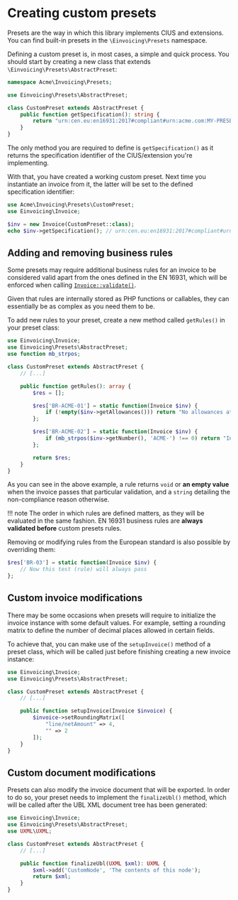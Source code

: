 # Creating custom presets
Presets are the way in which this library implements CIUS and extensions. You can find built-in presets in the
`\Einvoicing\Presets` namespace.

Defining a custom preset is, in most cases, a simple and quick process.
You should start by creating a new class that extends `\Einvoicing\Presets\AbstractPreset`:
```php
namespace Acme\Invoicing\Presets;

use Einvoicing\Presets\AbstractPreset;

class CustomPreset extends AbstractPreset {
    public function getSpecification(): string {
        return "urn:cen.eu:en16931:2017#compliant#urn:acme.com:MY-PRESET:1.0.0";
    }
}
```

The only method you are required to define is `getSpecification()` as it returns the specification identifier of the
CIUS/extension you're implementing.

With that, you have created a working custom preset. Next time you instantiate an invoice from it, the latter will be
set to the defined specification identifier:
```php
use Acme\Invoicing\Presets\CustomPreset;
use Einvoicing\Invoice;

$inv = new Invoice(CustomPreset::class);
echo $inv->getSpecification(); // urn:cen.eu:en16931:2017#compliant#urn:acme.com:MY-PRESET:1.0.0
```

## Adding and removing business rules
Some presets may require additional business rules for an invoice to be considered valid apart from the ones defined
in the EN 16931, which will be enforced when calling [`Invoice::validate()`](../reference/invoice.md#validate).

Given that rules are internally stored as PHP functions or callables, they can essentially be as complex as you need
them to be.

To add new rules to your preset, create a new method called `getRules()` in your preset class:
```php
use Einvoicing\Invoice;
use Einvoicing\Presets\AbstractPreset;
use function mb_strpos;

class CustomPreset extends AbstractPreset {
    // [...]

    public function getRules(): array {
        $res = [];

        $res['BR-ACME-01'] = static function(Invoice $inv) {
            if (!empty($inv->getAllowances())) return "No allowances at the invoice level are allowed";
        };

        $res['BR-ACME-02'] = static function(Invoice $inv) {
            if (mb_strpos($inv->getNumber(), 'ACME-') !== 0) return "Invoice number must start with 'ACME-'";
        };

        return $res;
    }
}
```

As you can see in the above example, a rule returns `void` or **an empty value** when the invoice passes that particular
validation, and a `string` detailing the non-compliance reason otherwise.

!!! note
    The order in which rules are defined matters, as they will be evaluated in the same fashion.
    EN 16931 business rules are **always validated before** custom presets rules.

Removing or modifying rules from the European standard is also possible by overriding them:
```php
$res['BR-03'] = static function(Invoice $inv) {
    // Now this test (rule) will always pass
};
```

## Custom invoice modifications
There may be some occasions when presets will require to initialize the invoice instance with some default values.
For example, setting a rounding matrix to define the number of decimal places allowed in certain fields.

To achieve that, you can make use of the `setupInvoice()` method of a preset class, which will be called just before
finishing creating a new invoice instance:
```php
use Einvoicing\Invoice;
use Einvoicing\Presets\AbstractPreset;

class CustomPreset extends AbstractPreset {
    // [...]

    public function setupInvoice(Invoice $invoice) {
        $invoice->setRoundingMatrix([
            "line/netAmount" => 4,
            "" => 2
        ]);
    }
}
```

## Custom document modifications
Presets can also modify the invoice document that will be exported. In order to do so, your preset needs to implement
the `finalizeUbl()` method, which will be called after the UBL XML document tree has been generated:
```php
use Einvoicing\Invoice;
use Einvoicing\Presets\AbstractPreset;
use UXML\UXML;

class CustomPreset extends AbstractPreset {
    // [...]

    public function finalizeUbl(UXML $xml): UXML {
        $xml->add('CustomNode', 'The contents of this node');
        return $xml;
    }
}
```
